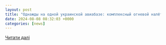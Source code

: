 ```yaml
---
layout: post
title: "Однажды на одной украинской авиабазе: комплексный огневой налёт"
date: 2024-08-08 08:32:03 +0000
categories: [news]
---
```


[Читати далі](https://topwar.ru/247695-odnazhdy-na-odnoj-ukrainskoj-aviabaze-kompleksnyj-ognevoj-nalet.html)
